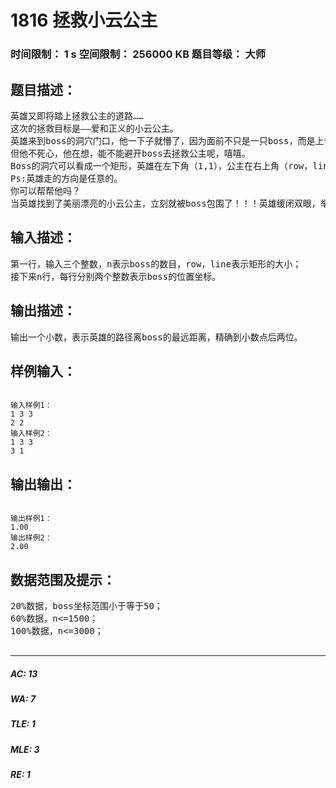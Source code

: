 # 1816 拯救小云公主   
### 时间限制： 1 s     空间限制： 256000 KB     题目等级： 大师  
## 题目描述：  

<pre>
英雄又即将踏上拯救公主的道路……
这次的拯救目标是——爱和正义的小云公主。
英雄来到boss的洞穴门口，他一下子就懵了，因为面前不只是一只boss，而是上千只boss。当英雄意识到自己还是等级1的时候，他明白这就是一个不可能完成的任务。
但他不死心，他在想，能不能避开boss去拯救公主呢，嘻嘻。
Boss的洞穴可以看成一个矩形，英雄在左下角（1,1），公主在右上角（row，line）。英雄为了避开boss，当然是离boss距离越远越好了，所以英雄决定找一条路径使到距离boss的最短距离最远。
Ps:英雄走的方向是任意的。
你可以帮帮他吗？
当英雄找到了美丽漂亮的小云公主，立刻就被boss包围了！！！英雄缓闭双眼，举手轻挥，白光一闪后使用了回城卷轴，回到了城堡，但只有小云公主回去了……因为英雄忘了进入回城的法阵了。
</pre>
  
  
## 输入描述：  

<pre>
第一行，输入三个整数，n表示boss的数目，row，line表示矩形的大小；
接下来n行，每行分别两个整数表示boss的位置坐标。
</pre>
  
  
## 输出描述：  

<pre>
输出一个小数，表示英雄的路径离boss的最远距离，精确到小数点后两位。
</pre>
  
  
## 样例输入：  

<pre><code>
输入样例1：
1 3 3
2 2 
输入样例2：
1 3 3
3 1
</code></pre>
  
  
## 输出输出：  

<pre><code>
输出样例1：
1.00
输出样例2：
2.00
</code></pre>
  
  
## 数据范围及提示：  

<pre>
20%数据，boss坐标范围小于等于50；
60%数据，n<=1500；
100%数据，n<=3000；
 
</pre>
  
  
***  

##### AC: 13  
##### WA: 7  
##### TLE: 1  
##### MLE: 3  
##### RE: 1  
